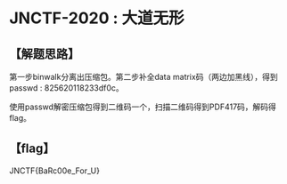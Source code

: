 # JNCTF-2020 : 大道无形

## 【解题思路】

第一步binwalk分离出压缩包。第二步补全data matrix码（两边加黑线），得到passwd : 825620118233df0c。

使用passwd解密压缩包得到二维码一个，扫描二维码得到PDF417码，解码得flag。

## 【flag】

JNCTF{BaRc00e_For_U}